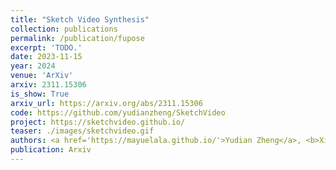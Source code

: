 ```yaml
---
title: "Sketch Video Synthesis"
collection: publications
permalink: /publication/fupose
excerpt: 'TODO.'
date: 2023-11-15
year: 2024
venue: 'ArXiv'
arxiv: 2311.15306
is_show: True
arxiv_url: https://arxiv.org/abs/2311.15306
code: https://github.com/yudianzheng/SketchVideo
project: https://sketchvideo.github.io/
teaser: ./images/sketchvideo.gif
authors: <a href='https://mayuelala.github.io/'>Yudian Zheng</a>, <b>Xiaodong Cun 📮</b>,<a href='https://menghanxia.github.io/'>Menghan Xia</a>, <a href="http://www.cis.umac.mo/~cmpun/">Chi-Man Pun</a>
publication: Arxiv
---
```


<!-- This paper is about the number 3. The number 4 is left for future work. -->

<!-- [Download paper here](http://academicpages.github.io/files/paper3.pdf) -->
